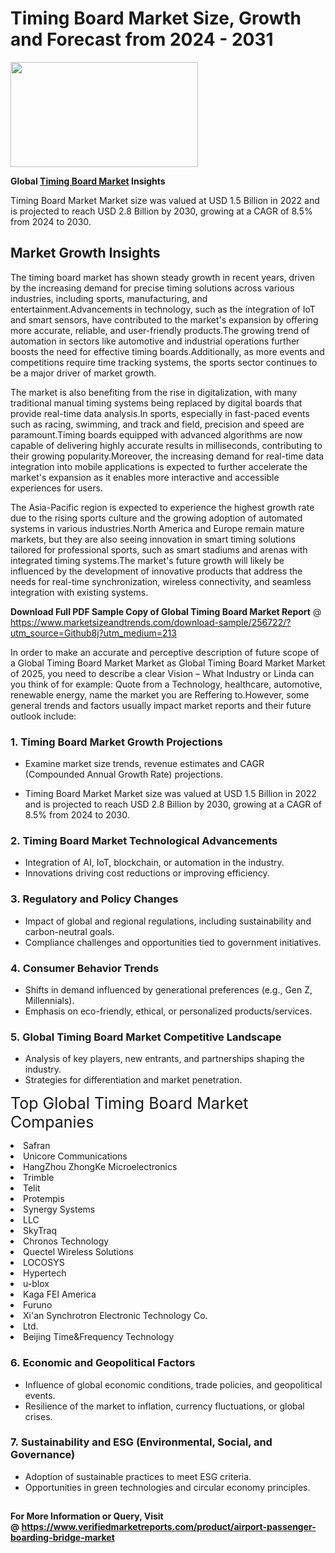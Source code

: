 <H1>Timing Board Market Size, Growth and Forecast from 2024 - 2031</H1><img class="aligncenter size-medium wp-image-584254" src="https://thirdeyenews.in/wp-content/uploads/2024/09/Global-Market-Research-300x168.jpeg" alt="" width="300" height="168" /><p><strong>Global&nbsp;<a href="https://www.marketsizeandtrends.com/download-sample/256722/?utm_source=Github8j?utm_medium=213">Timing Board Market</a> Insights</strong></p><p>Timing Board Market Market size was valued at USD 1.5 Billion in 2022 and is projected to reach USD 2.8 Billion by 2030, growing at a CAGR of 8.5% from 2024 to 2030.</p><p><h2>Market Growth Insights</h2> <p>The timing board market has shown steady growth in recent years, driven by the increasing demand for precise timing solutions across various industries, including sports, manufacturing, and entertainment.Advancements in technology, such as the integration of IoT and smart sensors, have contributed to the market's expansion by offering more accurate, reliable, and user-friendly products.The growing trend of automation in sectors like automotive and industrial operations further boosts the need for effective timing boards.Additionally, as more events and competitions require time tracking systems, the sports sector continues to be a major driver of market growth.</p> <p>The market is also benefiting from the rise in digitalization, with many traditional manual timing systems being replaced by digital boards that provide real-time data analysis.In sports, especially in fast-paced events such as racing, swimming, and track and field, precision and speed are paramount.Timing boards equipped with advanced algorithms are now capable of delivering highly accurate results in milliseconds, contributing to their growing popularity.Moreover, the increasing demand for real-time data integration into mobile applications is expected to further accelerate the market's expansion as it enables more interactive and accessible experiences for users.</p> <p>The Asia-Pacific region is expected to experience the highest growth rate due to the rising sports culture and the growing adoption of automated systems in various industries.North America and Europe remain mature markets, but they are also seeing innovation in smart timing solutions tailored for professional sports, such as smart stadiums and arenas with integrated timing systems.The market's future growth will likely be influenced by the development of innovative products that address the needs for real-time synchronization, wireless connectivity, and seamless integration with existing systems.</p> <p><span class=""><strong>Download Full PDF Sample Copy of Global Timing Board Market Report</strong> @ <a href="https://www.marketsizeandtrends.com/download-sample/256722/?utm_source=Github8j?utm_medium=213" target="_blank">https://www.marketsizeandtrends.com/download-sample/256722/?utm_source=Github8j?utm_medium=213</a></span></p><p>In order to make an accurate and perceptive description of future scope of a Global&nbsp;Timing Board Market Market as Global&nbsp;Timing Board Market Market of 2025, you need to describe a clear Vision &ndash; What Industry or Linda can you think of for example: Quote from a Technology, healthcare, automotive, renewable energy, name the market you are Reffering to.However, some general trends and factors usually impact market reports and their future outlook include:</p><h3>1.&nbsp;<strong>Timing Board Market Growth Projections</strong></h3><ul><li>Examine market size trends, revenue estimates and CAGR (Compounded Annual Growth Rate) projections.</li><li><p>Timing Board Market Market size was valued at USD 1.5 Billion in 2022 and is projected to reach USD 2.8 Billion by 2030, growing at a CAGR of 8.5% from 2024 to 2030.</p></li></ul><h3>2.&nbsp;<strong>Timing Board Market Technological Advancements</strong></h3><ul><li>Integration of AI, IoT, blockchain, or automation in the industry.</li><li>Innovations driving cost reductions or improving efficiency.</li></ul><h3>3.&nbsp;<strong>Regulatory and Policy Changes</strong></h3><ul><li>Impact of global and regional regulations, including sustainability and carbon-neutral goals.</li><li>Compliance challenges and opportunities tied to government initiatives.</li></ul><h3>4.&nbsp;<strong>Consumer Behavior Trends</strong></h3><ul><li>Shifts in demand influenced by generational preferences (e.g., Gen Z, Millennials).</li><li>Emphasis on eco-friendly, ethical, or personalized products/services.</li></ul><h3>5.&nbsp;<strong>Global Timing Board Market Competitive Landscape</strong></h3><ul><li>Analysis of key players, new entrants, and partnerships shaping the industry.</li><li>Strategies for differentiation and market penetration.</li></ul><p data-pm-slice="1 1 []"><span style="color: inherit; font-family: inherit; font-size: 25px;">Top Global Timing Board Market Companies</span></p><div class="" data-test-id=""><p><li>Safran</li><li> Unicore Communications</li><li> HangZhou ZhongKe Microelectronics</li><li> Trimble</li><li> Telit</li><li> Protempis</li><li> Synergy Systems</li><li> LLC</li><li> SkyTraq</li><li> Chronos Technology</li><li> Quectel Wireless Solutions</li><li> LOCOSYS</li><li> Hypertech</li><li> u-blox</li><li> Kaga FEI America</li><li> Furuno</li><li> Xi'an Synchrotron Electronic Technology Co.</li><li> Ltd.</li><li> Beijing Time&Frequency Technology</li></p></div><h3>6.&nbsp;<strong>Economic and Geopolitical Factors</strong></h3><ul><li>Influence of global economic conditions, trade policies, and geopolitical events.</li><li>Resilience of the market to inflation, currency fluctuations, or global crises.</li></ul><h3>7.&nbsp;<strong>Sustainability and ESG (Environmental, Social, and Governance)</strong></h3><ul><li>Adoption of sustainable practices to meet ESG criteria.</li><li>Opportunities in green technologies and circular economy principles.</li></ul><h2><strong style="font-size: 14px;">For More Information or Query, Visit @&nbsp;</strong><a style="background-color: #ffffff; font-size: 14px;" href="https://www.marketsizeandtrends.com/report/timing-board-market/" target="_blank">https://www.verifiedmarketreports.com/product/airport-passenger-boarding-bridge-market</a></h2>